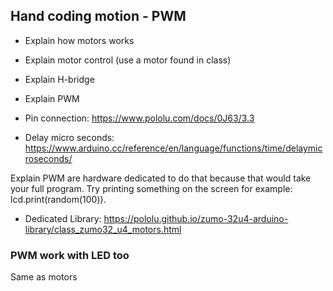 ## Hand coding motion - PWM

- Explain how motors works
- Explain motor control (use a motor found in class)
- Explain H-bridge
- Explain PWM

- Pin connection: https://www.pololu.com/docs/0J63/3.3
- Delay micro seconds: https://www.arduino.cc/reference/en/language/functions/time/delaymicroseconds/

Explain PWM are hardware dedicated to do that because that would take your full program. Try printing something on the screen for example: lcd.print(random(100)).

- Dedicated Library: https://pololu.github.io/zumo-32u4-arduino-library/class_zumo32_u4_motors.html


### PWM work with LED too

Same as motors
